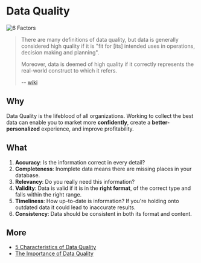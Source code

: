 # Data Quality

![6 Factors](https://i.imgur.com/6gOPGrm.jpeg)


> There are many definitions of data quality, but data is generally considered high quality if it is "fit for [its] intended uses in operations, decision making and planning". 
> 
> Moreover, data is deemed of high quality if it correctly represents the real-world construct to which it refers. 
> 
> -- [wiki](https://www.wikiwand.com/en/Data_quality)

## Why 

Data Quality is the lifeblood of all organizations. Working to collect the best data can enable you to market more **confidently**, create a **better-personalized** experience, and improve profitability. 

## What 

1. **Accuracy**: Is the information correct in every detail?
1. **Completeness**: Inomplete data means there are missing places in your database. 
1. **Relevancy**: Do you really need this information?
1. **Validity**: Data is valid if it is in the **right format**, of the correct type and falls within the right range.
1. **Timeliness**: How up-to-date is information? If you're holding onto outdated data it could lead to inaccurate results.
1. **Consistency**: Data should be consistent in both its format and content. 


## More 

* [5 Characteristics of Data Quality](https://www.precisely.com/blog/data-quality/5-characteristics-of-data-quality#:~:text=There%20are%20data%20quality%20characteristics,read%20on%20to%20learn%20more.&text=Is%20the%20information%20correct%20in%20every%20detail%3F)
* [The Importance of Data Quality](https://webbula.com/blog/the-importance-of-data-quality/)